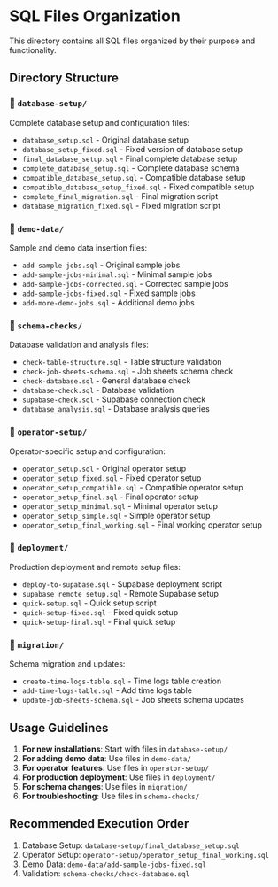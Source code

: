 # SQL Files Organization

This directory contains all SQL files organized by their purpose and functionality.

## Directory Structure

### 📁 `database-setup/`

Complete database setup and configuration files:

- `database_setup.sql` - Original database setup
- `database_setup_fixed.sql` - Fixed version of database setup
- `final_database_setup.sql` - Final complete database setup
- `complete_database_setup.sql` - Complete database schema
- `compatible_database_setup.sql` - Compatible database setup
- `compatible_database_setup_fixed.sql` - Fixed compatible setup
- `complete_final_migration.sql` - Final migration script
- `database_migration_fixed.sql` - Fixed migration script

### 📁 `demo-data/`

Sample and demo data insertion files:

- `add-sample-jobs.sql` - Original sample jobs
- `add-sample-jobs-minimal.sql` - Minimal sample jobs
- `add-sample-jobs-corrected.sql` - Corrected sample jobs
- `add-sample-jobs-fixed.sql` - Fixed sample jobs
- `add-more-demo-jobs.sql` - Additional demo jobs

### 📁 `schema-checks/`

Database validation and analysis files:

- `check-table-structure.sql` - Table structure validation
- `check-job-sheets-schema.sql` - Job sheets schema check
- `check-database.sql` - General database check
- `database-check.sql` - Database validation
- `supabase-check.sql` - Supabase connection check
- `database_analysis.sql` - Database analysis queries

### 📁 `operator-setup/`

Operator-specific setup and configuration:

- `operator_setup.sql` - Original operator setup
- `operator_setup_fixed.sql` - Fixed operator setup
- `operator_setup_compatible.sql` - Compatible operator setup
- `operator_setup_final.sql` - Final operator setup
- `operator_setup_minimal.sql` - Minimal operator setup
- `operator_setup_simple.sql` - Simple operator setup
- `operator_setup_final_working.sql` - Final working operator setup

### 📁 `deployment/`

Production deployment and remote setup files:

- `deploy-to-supabase.sql` - Supabase deployment script
- `supabase_remote_setup.sql` - Remote Supabase setup
- `quick-setup.sql` - Quick setup script
- `quick-setup-fixed.sql` - Fixed quick setup
- `quick-setup-final.sql` - Final quick setup

### 📁 `migration/`

Schema migration and updates:

- `create-time-logs-table.sql` - Time logs table creation
- `add-time-logs-table.sql` - Add time logs table
- `update-job-sheets-schema.sql` - Job sheets schema updates

## Usage Guidelines

1. **For new installations**: Start with files in `database-setup/`
2. **For adding demo data**: Use files in `demo-data/`
3. **For operator features**: Use files in `operator-setup/`
4. **For production deployment**: Use files in `deployment/`
5. **For schema changes**: Use files in `migration/`
6. **For troubleshooting**: Use files in `schema-checks/`

## Recommended Execution Order

1. Database Setup: `database-setup/final_database_setup.sql`
2. Operator Setup: `operator-setup/operator_setup_final_working.sql`
3. Demo Data: `demo-data/add-sample-jobs-fixed.sql`
4. Validation: `schema-checks/check-database.sql`
